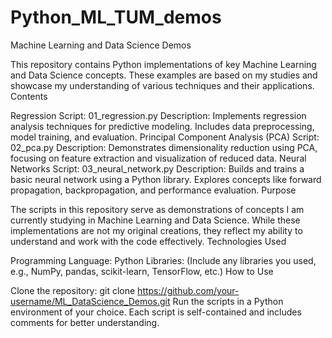 # Python_ML_TUM_demos
Machine Learning and Data Science Demos

This repository contains Python implementations of key Machine Learning and Data Science concepts. These examples are based on my studies and showcase my understanding of various techniques and their applications.
Contents

Regression
Script: 01_regression.py
Description: Implements regression analysis techniques for predictive modeling. Includes data preprocessing, model training, and evaluation.
Principal Component Analysis (PCA)
Script: 02_pca.py
Description: Demonstrates dimensionality reduction using PCA, focusing on feature extraction and visualization of reduced data.
Neural Networks
Script: 03_neural_network.py
Description: Builds and trains a basic neural network using a Python library. Explores concepts like forward propagation, backpropagation, and performance evaluation.
Purpose

The scripts in this repository serve as demonstrations of concepts I am currently studying in Machine Learning and Data Science. While these implementations are not my original creations, they reflect my ability to understand and work with the code effectively.
Technologies Used

Programming Language: Python
Libraries: (Include any libraries you used, e.g., NumPy, pandas, scikit-learn, TensorFlow, etc.)
How to Use

Clone the repository:
git clone https://github.com/your-username/ML_DataScience_Demos.git
Run the scripts in a Python environment of your choice.
Each script is self-contained and includes comments for better understanding.
